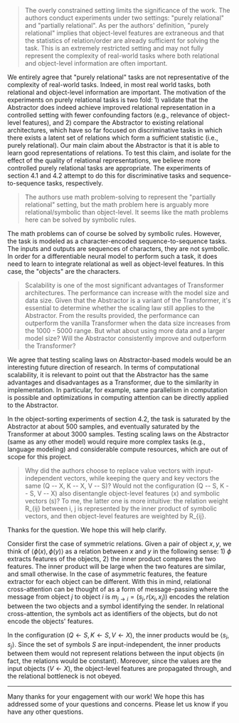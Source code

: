 > The overly constrained setting limits the significance of the work. The authors conduct experiments under two settings: "purely relational" and "partially relational". As per the authors' definition, "purely relational" implies that object-level features are extraneous and that the statistics of relation/order are already sufficient for solving the task. This is an extremely restricted setting and may not fully represent the complexity of real-world tasks where both relational and object-level information are often important.

We entirely agree that "purely relational" tasks are not representative of the complexity of real-world tasks. Indeed, in most real world tasks, both relational and object-level information are important. The motivation of the experiments on purely relational tasks is two fold: 1) validate that the Abstractor does indeed achieve improved relational representation in a controlled setting with fewer confounding factors (e.g., relevance of object-level features), and 2) compare the Abstractor to existing relational architectures, which have so far focused on discriminative tasks in which there exists a latent set of relations which form a sufficient statistic (i.e., purely relational). Our main claim about the Abstractor is that it is able to learn good representations of relations. To test this claim, and isolate for the effect of the quality of relational representations, we believe more controlled purely relational tasks are appropriate. The experiments of section 4.1 and 4.2 attempt to do this for discriminative tasks and sequence-to-sequence tasks, respectively.

> The authors use math problem-solving to represent the "partially relational" setting, but the math problem here is arguably more relational/symbolic than object-level. It seems like the math problems here can be solved by symbolic rules.

The math problems can of course be solved by symbolic rules. However, the task is modeled as a character-encoded sequence-to-sequence tasks. The inputs and outputs are sequences of characters, they are not symbolic. In order for a differentiable neural model to perform such a task, it does need to learn to integrate relational as well as object-level features. In this case, the "objects" are the characters.

> Scalability is one of the most significant advantages of Transformer architectures. The performance can increase with the model size and data size. Given that the Abstractor is a variant of the Transformer, it's essential to determine whether the scaling law still applies to the Abstractor. From the results provided, the performance can outperform the vanilla Transformer when the data size increases from the 1000 - 5000 range. But what about using more data and a larger model size? Will the Abstractor consistently improve and outperform the Transformer?

We agree that testing scaling laws on Abstractor-based models would be an interesting future direction of research. In terms of computational scalability, it is relevant to point out that the Abstractor has the same advantages and disadvantages as a Transformer, due to the similarity in implementation. In particular, for example, same parallelism in computation is possible and optimizations in computing attention can be directly applied to the Abstractor.

In the object-sorting experiments of section 4.2, the task is saturated by the Abstractor at about 500 samples, and eventually saturated by the Transformer at about 3000 samples. Testing scaling laws on the Abstractor (same as any other model) would require more complex tasks (e.g., language modeling) and considerable compute resources, which are out of scope for this project.

> Why did the authors choose to replace value vectors with input-independent vectors, while keeping the query and key vectors the same (Q -- X, K -- X, V -- S)? Would not the configuration (Q -- S, K -- S, V -- X) also disentangle object-level features (x) and symbolic vectors (s)? To me, the latter one is more intuitive: the relation weight R_{ij} between i, j is represented by the inner product of symbolic vectors, and then object-level features are weighted by R_{ij}.

Thanks for the question. We hope this will help clarify.

Consider first the case of symmetric relations. Given a pair of object $x, y$, we think of $\langle \phi(x), \phi(y) \rangle$ as a relation between $x$ and $y$ in the following sense: 1) $\phi$ extracts features of the objects, 2) the inner product compares the two features. The inner product will be large when the two features are similar, and small otherwise. In the case of asymmetric features, the feature extractor for each object can be different. With this in mind, relational cross-attention can be thought of as a form of message-passing where the message from object $j$ to object $i$ is $m_{j \to i} = (s_j, r(x_i, x_j))$ encodes the relation between the two objects and a symbol identifying the sender. In relational cross-attention, the symbols act as identifiers of the objects, but do not encode the objects' features.

In the configuration $(Q \gets S, K \gets S, V \gets X)$, the inner products would be $\langle s_i, s_j \rangle$. Since the set of symbols $S$ are input-independent, the inner products between them would not represent relations between the input objects (in fact, the relations would be constant). Moreover, since the values are the input objects ($V \gets X$), the object-level features are propagated through, and the relational bottleneck is not obeyed.

---------------------

Many thanks for your engagement with our work! We hope this has addressed some of your questions and concerns. Please let us know if you have any other questions.